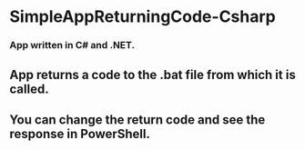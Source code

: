 # SimpleAppReturningCode-Csharp

### App written in C# and .NET.
## App returns a code to the .bat file from which it is called.
## You can change the return code and see the response in PowerShell.

